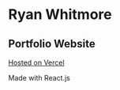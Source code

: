 # Ryan Whitmore

## Portfolio Website

[Hosted on Vercel](https://ryan-whitmore-portfolio.vercel.app/)

Made with React.js
